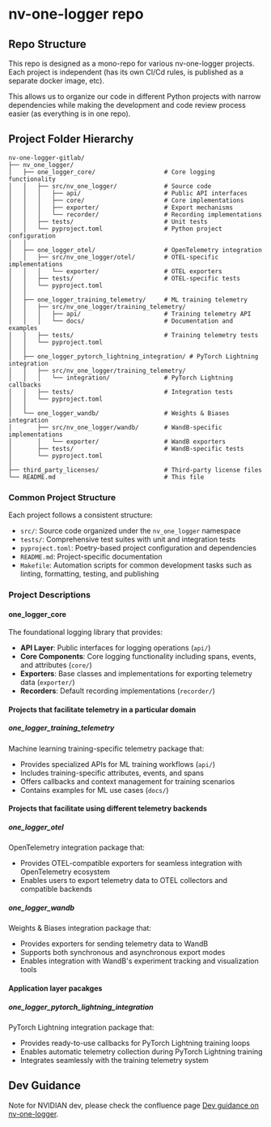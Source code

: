# nv-one-logger repo

## Repo Structure

This repo is designed as a mono-repo for various nv-one-logger projects. Each project is independent (has its own CI/Cd rules, is published as a separate docker image, etc).

This allows us to organize our code in different Python projects with narrow dependencies while making the development and code review process easier (as everything is in one repo).

## Project Folder Hierarchy

```
nv-one-logger-gitlab/
├── nv_one_logger/
│   ├── one_logger_core/                   # Core logging functionality
│   │   ├── src/nv_one_logger/             # Source code
│   │   │   ├── api/                       # Public API interfaces
│   │   │   ├── core/                      # Core implementations
│   │   │   ├── exporter/                  # Export mechanisms
│   │   │   └── recorder/                  # Recording implementations
│   │   ├── tests/                         # Unit tests
│   │   └── pyproject.toml                 # Python project configuration
│   │
│   ├── one_logger_otel/                   # OpenTelemetry integration
│   │   ├── src/nv_one_logger/otel/        # OTEL-specific implementations
│   │   │   └── exporter/                  # OTEL exporters
│   │   ├── tests/                         # OTEL-specific tests
│   │   └── pyproject.toml
│   │
│   ├── one_logger_training_telemetry/     # ML training telemetry
│   │   ├── src/nv_one_logger/training_telemetry/
│   │   │   ├── api/                       # Training telemetry API
│   │   │   └── docs/                      # Documentation and examples
│   │   ├── tests/                         # Training telemetry tests
│   │   └── pyproject.toml
│   │
│   ├── one_logger_pytorch_lightning_integration/ # PyTorch Lightning integration
│   │   ├── src/nv_one_logger/training_telemetry/
│   │   │   └── integration/               # PyTorch Lightning callbacks
│   │   ├── tests/                         # Integration tests
│   │   └── pyproject.toml
│   │
│   └── one_logger_wandb/                  # Weights & Biases integration
│       ├── src/nv_one_logger/wandb/       # WandB-specific implementations
│       │   └── exporter/                  # WandB exporters
│       ├── tests/                         # WandB-specific tests
│       └── pyproject.toml
│
├── third_party_licenses/                  # Third-party license files
└── README.md                              # This file
```

### Common Project Structure

Each project follows a consistent structure:
- `src/`: Source code organized under the `nv_one_logger` namespace
- `tests/`: Comprehensive test suites with unit and integration tests
- `pyproject.toml`: Poetry-based project configuration and dependencies
- `README.md`: Project-specific documentation
- `Makefile`: Automation scripts for common development tasks such as linting, formatting, testing, and publishing

### Project Descriptions

#### one_logger_core
The foundational logging library that provides:
- **API Layer**: Public interfaces for logging operations (`api/`)
- **Core Components**: Core logging functionality including spans, events, and attributes (`core/`)
- **Exporters**: Base classes and implementations for exporting telemetry data (`exporter/`)
- **Recorders**: Default recording implementations (`recorder/`)


#### Projects that facilitate telemetry in a particular domain

##### one_logger_training_telemetry
Machine learning training-specific telemetry package that:
- Provides specialized APIs for ML training workflows (`api/`)
- Includes training-specific attributes, events, and spans
- Offers callbacks and context management for training scenarios
- Contains examples for ML use cases (`docs/`)

#### Projects that facilitate using different telemetry backends

##### one_logger_otel
OpenTelemetry integration package that:
- Provides OTEL-compatible exporters for seamless integration with OpenTelemetry ecosystem
- Enables users to export telemetry data to OTEL collectors and compatible backends

##### one_logger_wandb
Weights & Biases integration package that:
- Provides exporters for sending telemetry data to WandB
- Supports both synchronous and asynchronous export modes
- Enables integration with WandB's experiment tracking and visualization tools

#### Application layer pacakges

##### one_logger_pytorch_lightning_integration
PyTorch Lightning integration package that:
- Provides ready-to-use callbacks for PyTorch Lightning training loops
- Enables automatic telemetry collection during PyTorch Lightning training
- Integrates seamlessly with the training telemetry system



## Dev Guidance

Note for NVIDIAN dev, please check the confluence page [Dev guidance on nv-one-logger](https://confluence.nvidia.com/display/MLWFO/Dev+guidance+on+nv-one-logger).
